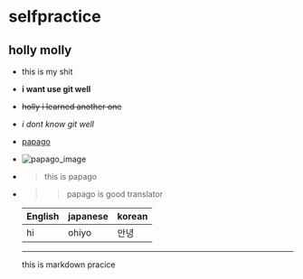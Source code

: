 # selfpractice
## holly molly
* this is my shit
* **i want use git well**
* ~~holly i learned another one~~
* *i dont know git well* 
* [papago](https://papago.naver.com/)
* ![papago_image](https://papago.naver.com/97ec80a681e94540414daf2fb855ba3b.svg)
* >this is papago
* >>papago is good translator

  | English | japanese | korean |
  |---------|----------|--------|
  |   hi    |  ohiyo   |  안녕  |

  ---

  this is markdown pracice